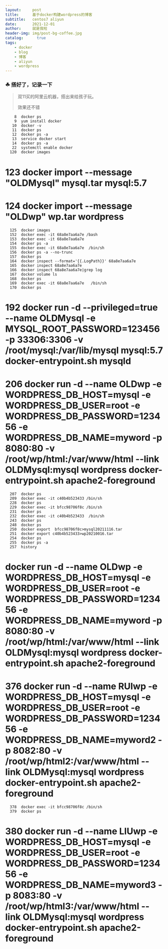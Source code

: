 ```yaml
---
layout:     post
title:      基于docker构建wordpress的博客
subtitle:   centos7 aliyun
date:       2021-12-01
author:     就是我啦
header-img: img/post-bg-coffee.jpg
catalog: 	  true
tags:
    - docker    
    - blog  
    - 博客  
    - aliyun  
    - wordpress
---
```


### ☘ 搭好了，记录一下



> 双11买的阿里云机器，搭出来给孩子玩。
>
> 效果还不错
>
```
    8  docker ps
    9  yum install docker
   10  docker -v
   11  docker ps
   12  docker ps -a
   13  service docker start
   14  docker ps -a
   22  systemctl enable docker
  120  docker images
```

#  123  docker import --message "OLDMysql" mysql.tar mysql:5.7
#  124  docker import --message "OLDwp" wp.tar wordpress 

```
  125  docker images
  152  docker exec -it 68a8e7aa6a7e /bash
  153  docker exec -it 68a8e7aa6a7e 
  154  docker ps -a
  155  docker exec -it 68a8e7aa6a7e  /bin/sh
  156  docker ps -a --no-trunc
  157  docker ps
  164  docker inspect --format='{{.LogPath}}' 68a8e7aa6a7e
  165  docker inspect 68a8e7aa6a7e
  166  docker inspect 68a8e7aa6a7e|grep log
  167  docker volume ls
  168  docker ps
  169  docker exec -it 68a8e7aa6a7e   /bin/sh
  170  docker ps
```
#  192  docker run -d --privileged=true --name OLDMysql -e MYSQL_ROOT_PASSWORD=123456 -p 33306:3306 -v /root/mysql:/var/lib/mysql mysql:5.7 docker-entrypoint.sh mysqld
#  206  docker run -d --name OLDwp -e WORDPRESS_DB_HOST=mysql -e WORDPRESS_DB_USER=root -e WORDPRESS_DB_PASSWORD=123456 -e WORDPRESS_DB_NAME=myword -p 8080:80  -v /root/wp/html:/var/www/html --link OLDMysql:mysql wordpress docker-entrypoint.sh apache2-foreground

```
  207  docker ps
  209  docker exec -it c40b4b523433 /bin/sh
  228  docker ps
  229  docker exec -it bfcc98706f8c /bin/sh
  231  docker ps
  232  docker exec -it c40b4b523433  /bin/sh
  243  docker ps
  248  docker ps
  250  docker export  bfcc98706f8c>mysql20211116.tar
  251  docker export c40b4b523433>wp20210016.tar
  254  docker ps
  255  docker ps -a
  257  history
```
#  docker run -d --name OLDwp -e WORDPRESS_DB_HOST=mysql -e WORDPRESS_DB_USER=root -e WORDPRESS_DB_PASSWORD=123456 -e WORDPRESS_DB_NAME=myword -p 8080:80  -v /root/wp/html:/var/www/html --link OLDMysql:mysql wordpress docker-entrypoint.sh apache2-foreground


# 376  docker run -d --name RUIwp -e WORDPRESS_DB_HOST=mysql -e WORDPRESS_DB_USER=root -e WORDPRESS_DB_PASSWORD=123456 -e WORDPRESS_DB_NAME=myword2 -p 8082:80  -v /root/wp/html2:/var/www/html --link OLDMysql:mysql wordpress docker-entrypoint.sh apache2-foreground

```
  378  docker exec -it bfcc98706f8c /bin/sh
  379  docker ps
```
#  380  docker run -d --name LIUwp -e WORDPRESS_DB_HOST=mysql -e WORDPRESS_DB_USER=root -e WORDPRESS_DB_PASSWORD=123456 -e WORDPRESS_DB_NAME=myword3 -p 8083:80  -v /root/wp/html3:/var/www/html --link OLDMysql:mysql wordpress docker-entrypoint.sh apache2-foreground

